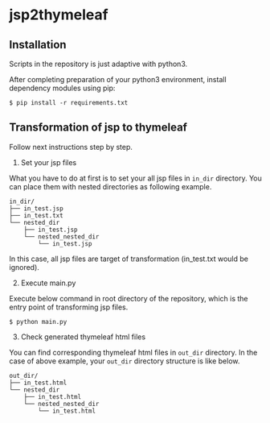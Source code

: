 # jsp2thymeleaf

## Installation
Scripts in the repository is just adaptive with python3.

After completing preparation of your python3 environment, install dependency modules using pip:
```
$ pip install -r requirements.txt
```

## Transformation of jsp to thymeleaf
Follow next instructions step by step.
1. Set your jsp files

  What you have to do at first is to set your all jsp files in `in_dir` directory.
  You can place them with nested directories as following example.
  ```
  in_dir/
  ├── in_test.jsp
  ├── in_test.txt
  └── nested_dir
      ├── in_test.jsp
      └── nested_nested_dir
          └── in_test.jsp
  ```
  In this case, all jsp files are target of transformation (in_test.txt would be ignored).

2. Execute main.py

  Execute below command in root directory of the repository, which is the entry point of transforming jsp files.
  ```
  $ python main.py
  ```

3. Check generated thymeleaf html files

  You can find corresponding thymeleaf html files in `out_dir` directory.
  In the case of above example, your `out_dir` directory structure is like below.
  ```
  out_dir/
  ├── in_test.html
  └── nested_dir
      ├── in_test.html
      └── nested_nested_dir
          └── in_test.html
  ```

